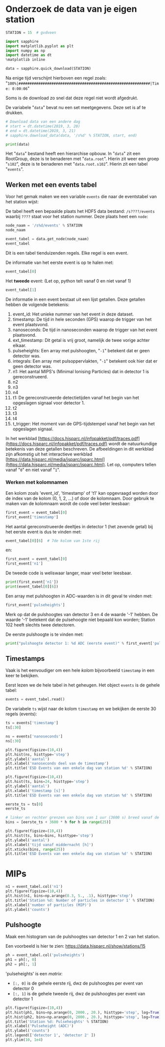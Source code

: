 # Onderzoek de data van je eigen station

```python
STATION = 15  # gvdveen
```

```python
import sapphire
import matplotlib.pyplot as plt
import numpy as np
import datetime as dt
%matplotlib inline
```

```python
data = sapphire.quick_download(STATION)
```

Na enige tijd verschijnt hierboven een regel zoals:
"`100%|############################################################|Time: 0:00:06`"

Soms is de download zo snel dat deze regel niet wordt afgedrukt.

De variabele "`data`" bevat nu een set meetgegevens. Deze set is af te drukken.

```python
# Download data van een andere dag
# start = dt.datetime(2019, 3, 20)
# end = dt.datetime(2019, 3, 21)
# sapphire.download_data(data, '/s%d' % STATION, start, end)
```

```python
print(data)
```

Het "`data`" bestand heeft een hierarchise opbouw. In "`data`" zit een
RootGroup, deze is te benaderen met "`data.root`". Hierin zit weer een groep
"`s102`", deze is te benaderen met "`data.root.s102`". Hierin zit een tabel
"`events`".

## Werken met een events tabel
Voor het gemak maken we een variable
`events` die naar de eventstabel van het station wijst:

De tabel heeft een
bepaalde plaats het HDF5 data bestand: `/s????/events` waarbij `????` staat voor
het station nummer. Deze plaats heet een `node`:

```python
node_naam = '/s%d/events' % STATION
node_naam
```

```python
event_tabel = data.get_node(node_naam)
event_tabel
```

Dit is een tabel tienduizenden regels. Elke regel is een event.

De informatie van het eerste event is op te halen met:

```python
event_tabel[0]
```

Het **tweede** event: (Let op, python telt vanaf 0 en niet vanaf 1)

```python
event_tabel[1]
```

De informatie in een event bestaat uit een lijst getallen. Deze getallen hebben
de volgende betekenis:

1. event_id: Het unieke nummer van het event in deze dataset.
1. timestamp: De tijd in hele seconden (GPS) waarop de trigger van het event plaatsvond.
1. nanoseconds: De tijd in nanoseconden waarop de trigger van het event plaatsvond.
1. ext_timestamp: Dit getal is vrij groot, namelijk de twee vorige achter elkaar.
1. pulseheights: Een array met pulshoogten, "`-1`" betekent dat er geen detector was.
1. integrals: Een array met pulsoppervlakten, "`-1`" betekent ook hier dat er geen detector was.
1. n1: Het aantal MIPS's (Minimal Ionising Particles) dat in detector 1 is gereconstrueerd.
1. n2
1. n3
1. n4
1. t1: De gereconstrueerde detectietijden vanaf het begin van het opgeslagen signaal voor detector 1.
1. t2
1. t3
1. t4
1. t_trigger: Het moment van de GPS-tijdstempel vanaf het begin van het opgeslagen signaal.

In het
werkblad [https://docs.hisparc.nl/infopakket/pdf/traces.pdf](https://docs.hisparc.nl/infopakket/pdf/traces.pdf)
wordt de natuurkundige betekenis van deze
getallen beschreven.  De afbeeldingen in dit werkblad zijn afkomstig uit het
interactieve werkblad [https://data.hisparc.nl/media/jsparc/jsparc.html](https://data.hisparc.nl/media/jsparc/jsparc.html).
Let op, computers tellen vanaf "`0`" en niet vanaf "`1`".


### Werken met kolomnamen

Een kolom zoals 'event_id', 'timestamp' of 't1' kan opgevraagd worden door de
index van de kolom (0, 1, 2, ...) of door de kolomnaam. Door gebruik te maken
van de kolomnaam wordt de code veel beter leesbaar:

```python
first_event = event_tabel[0]
first_event['timestamp']
```

Het aantal gereconstrueerde deeltjes in detector 1 (het zevende getal) bij het
eerste event is dus te vinden met:

```python
event_tabel[0][6]  # 7de kolom van 1ste rij
```

en:

```python
first_event = event_tabel[0]
first_event['n1']
```

De tweede code is weliswaar langer, maar veel beter leesbaar.

```python
print(first_event['n1'])
print(event_tabel[0][6])
```

Een array met pulshoogten in ADC-waarden is in dit geval te vinden met:

```python
first_event['pulseheights']
```

Merk op dat de pulshoogtes van detector 3 en 4 de waarde '-1' hebben. De waarde
'-1' betekent dat de pulsehoogte niet bepaald kon worden; Station 102 heeft
slechts twee detectoren.

De eerste pulshoogte is te vinden met:

```python
print("pulshoogte detector 1: %d ADC (eerste event)" % first_event['pulseheights'][0])
```

## Timestamps
Vaak is het eenvoudiger om een hele *kolom* bijvoorbeeld `timestamp` in een keer te bekijken.

Eerst lezen we de hele tabel in het geheugen. Het object `events` is de gehele tabel:

```python
events = event_tabel.read()
```

De variabele `ts` wijst naar de kolom `timestamp` en we bekijken de eerste 30 regels (events):

```python
ts = events['timestamp']
ts[:30]
```

```python
ns = events['nanoseconds']
ns[:30]
```

```python
plt.figure(figsize=(10,4))
plt.hist(ns, histtype='step')
plt.ylabel('aantal')
plt.xlabel('nanoseconds deel van de timestamp')
plt.title('ESD Events van een enkele dag van station %d' % STATION)
```

```python
plt.figure(figsize=(10,4))
plt.hist(ts, bins=24, histtype='step')
plt.ylabel('aantal')
plt.xlabel('timestamp [s]')
plt.title('ESD Events van een enkele dag van station %d' % STATION)
```

```python
eerste_ts = ts[0]
eerste_ts
```

```python
# linker en rechter grenzen van bins van 1 uur (3600 s) breed vanaf de eerste timestamp (1 dag)
bins = [eerste_ts + 3600 * h for h in range(25)]
```

```python
plt.figure(figsize=(10,4))
plt.hist(ts, bins=bins, histtype='step')
plt.ylabel('aantal')
plt.xlabel('tijd vanaf middernacht [h]')
plt.xticks(bins, range(25))
plt.title('ESD Events van een enkele dag van station %d' % STATION)
```

# MIPs

```python
n1 = event_tabel.col('n1')
plt.figure(figsize=(10,4))
plt.hist(n1, bins=np.arange(0.3, 5., .1), histtype='step')
plt.title('Station %d: Number of particles in detector 1' % STATION)
plt.xlabel('number of particles (MIP)')
plt.ylabel('counts')
```

## Pulshoogte

Maak een histogram van de pulshoogtes van detector 1 en 2 van het
station.

Een voorbeeld is hier te zien: https://data.hisparc.nl/show/stations/15

```python
ph = event_tabel.col('pulseheights')
ph1 = ph[:, 0]
ph2 = ph[:, 1]
```

'pulseheights' is een *matrix*:
- `[:, 0]` is de gehele eerste rij, dwz de pulshoogtes per event van detector 0
- `[:, 1]` is de gehele tweede rij, dwz de pulshoogtes per event van detector 1

```python
plt.figure(figsize=(10,4))
plt.hist(ph1, bins=np.arange(0, 2000., 20.), histtype='step', log=True)
plt.hist(ph2, bins=np.arange(0, 2000., 20.), histtype='step', log=True)
plt.title('Station %d: Pulseheights' % STATION)
plt.xlabel('Pulseheight (ADC)')
plt.ylabel('counts')
plt.legend(['detector 1', 'detector 2' ])
plt.ylim(10, 1e4)
```

